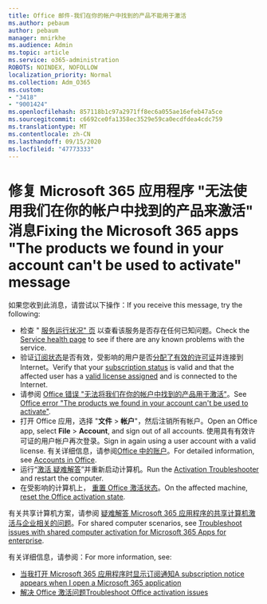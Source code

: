 ```yaml
---
title: Office 邮件-我们在你的帐户中找到的产品不能用于激活
ms.author: pebaum
author: pebaum
manager: mnirkhe
ms.audience: Admin
ms.topic: article
ms.service: o365-administration
ROBOTS: NOINDEX, NOFOLLOW
localization_priority: Normal
ms.collection: Adm_O365
ms.custom:
- "3418"
- "9001424"
ms.openlocfilehash: 857118b1c97a2971ff8ec6a055ae16efeb47a5ce
ms.sourcegitcommit: c6692ce0fa1358ec3529e59ca0ecdfdea4cdc759
ms.translationtype: MT
ms.contentlocale: zh-CN
ms.lasthandoff: 09/15/2020
ms.locfileid: "47773333"
---
```

# <a name="fixing-the-microsoft-365-apps-the-products-we-found-in-your-account-cant-be-used-to-activate-message"></a><span data-ttu-id="4472b-102">修复 Microsoft 365 应用程序 "无法使用我们在你的帐户中找到的产品来激活" 消息</span><span class="sxs-lookup"><span data-stu-id="4472b-102">Fixing the Microsoft 365 apps "The products we found in your account can't be used to activate" message</span></span>

<span data-ttu-id="4472b-103">如果您收到此消息，请尝试以下操作：</span><span class="sxs-lookup"><span data-stu-id="4472b-103">If you receive this message, try the following:</span></span>

- <span data-ttu-id="4472b-104">检查 " [服务运行状况" 页](https://docs.microsoft.com/office365/enterprise/view-service-health) 以查看该服务是否存在任何已知问题。</span><span class="sxs-lookup"><span data-stu-id="4472b-104">Check the [Service health page](https://docs.microsoft.com/office365/enterprise/view-service-health) to see if there are any known problems with the service.</span></span>
- <span data-ttu-id="4472b-105">验证[订阅状态](https://support.office.com/article/0d23d3c0-c19c-4b2f-9845-5344fedc4380#bkmk_checksubscription)是否有效，受影响的用户是否[分配了有效的许可证](https://support.office.com/article/997596B5-4173-4627-B915-36ABAC6786DC)并连接到 Internet。</span><span class="sxs-lookup"><span data-stu-id="4472b-105">Verify that your [subscription status](https://support.office.com/article/0d23d3c0-c19c-4b2f-9845-5344fedc4380#bkmk_checksubscription) is valid and that the affected user has a [valid license assigned](https://support.office.com/article/997596B5-4173-4627-B915-36ABAC6786DC) and is connected to the Internet.</span></span> 
- <span data-ttu-id="4472b-106">请参阅 [Office 错误 "无法将我们在你的帐户中找到的产品用于激活"](https://support.office.com/article/c9f9a0b3-5aae-4131-8077-21e6a59f141e)。</span><span class="sxs-lookup"><span data-stu-id="4472b-106">See [Office error "The products we found in your account can't be used to activate"](https://support.office.com/article/c9f9a0b3-5aae-4131-8077-21e6a59f141e).</span></span>
- <span data-ttu-id="4472b-107">打开 Office 应用，选择 "**文件**  >  **帐户**"，然后注销所有帐户。</span><span class="sxs-lookup"><span data-stu-id="4472b-107">Open an Office app, select **File** > **Account**, and sign out of all accounts.</span></span> <span data-ttu-id="4472b-108">使用具有有效许可证的用户帐户再次登录。</span><span class="sxs-lookup"><span data-stu-id="4472b-108">Sign in again using a user account with a valid license.</span></span> <span data-ttu-id="4472b-109">有关详细信息，请参阅[Office 中的账户](https://support.office.com/article/628ea040-f265-49de-b986-be09c3ebf8a9)。</span><span class="sxs-lookup"><span data-stu-id="4472b-109">For detailed information, see [Accounts in Office](https://support.office.com/article/628ea040-f265-49de-b986-be09c3ebf8a9).</span></span>
- <span data-ttu-id="4472b-110">运行“[激活 疑难解答](https://aka.ms/SARA-OfficeActivation-Alchemy)”并重新启动计算机。</span><span class="sxs-lookup"><span data-stu-id="4472b-110">Run the [Activation Troubleshooter](https://aka.ms/SARA-OfficeActivation-Alchemy) and restart the computer.</span></span>
- <span data-ttu-id="4472b-111">在受影响的计算机上， [重置 Office 激活状态](https://docs.microsoft.com/office365/troubleshoot/activation/reset-office-365-proplus-activation-state)。</span><span class="sxs-lookup"><span data-stu-id="4472b-111">On the affected machine, [reset the Office activation state](https://docs.microsoft.com/office365/troubleshoot/activation/reset-office-365-proplus-activation-state).</span></span>

<span data-ttu-id="4472b-112">有关共享计算机方案，请参阅 [疑难解答 Microsoft 365 应用程序的共享计算机激活与企业相关的问题](https://docs.microsoft.com/deployoffice/troubleshoot-shared-computer-activation)。</span><span class="sxs-lookup"><span data-stu-id="4472b-112">For shared computer scenarios, see [Troubleshoot issues with shared computer activation for Microsoft 365 Apps for enterprise](https://docs.microsoft.com/deployoffice/troubleshoot-shared-computer-activation).</span></span>

<span data-ttu-id="4472b-113">有关详细信息，请参阅：</span><span class="sxs-lookup"><span data-stu-id="4472b-113">For more information, see:</span></span> 
- [<span data-ttu-id="4472b-114">当我打开 Microsoft 365 应用程序时显示订阅通知</span><span class="sxs-lookup"><span data-stu-id="4472b-114">A subscription notice appears when I open a Microsoft 365 application</span></span>](https://support.office.com/article/4cabe32c-f594-4c0e-9191-3d3ade10cceb)
- [<span data-ttu-id="4472b-115">解决 Office 激活问题</span><span class="sxs-lookup"><span data-stu-id="4472b-115">Troubleshoot Office activation issues</span></span>](https://support.office.com/article/0d23d3c0-c19c-4b2f-9845-5344fedc4380)